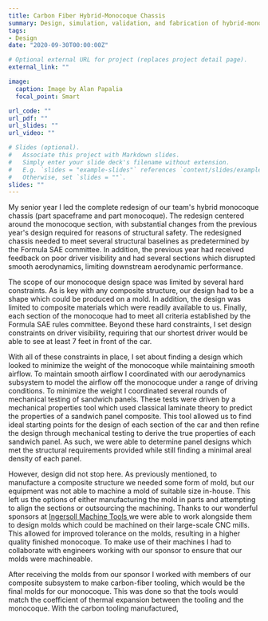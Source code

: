 ```yaml
---
title: Carbon Fiber Hybrid-Monocoque Chassis
summary: Design, simulation, validation, and fabrication of hybrid-monocoque chassis
tags:
- Design
date: "2020-09-30T00:00:00Z"

# Optional external URL for project (replaces project detail page).
external_link: ""

image:
  caption: Image by Alan Papalia
  focal_point: Smart

url_code: ""
url_pdf: ""
url_slides: ""
url_video: ""

# Slides (optional).
#   Associate this project with Markdown slides.
#   Simply enter your slide deck's filename without extension.
#   E.g. `slides = "example-slides"` references `content/slides/example-slides.md`.
#   Otherwise, set `slides = ""`.
slides: ""
---
```


My senior year I led the complete redesign of our team's hybrid monocoque chassis (part spaceframe and part monocoque). The redesign centered around the monocoque section, with substantial changes from the previous year's design required for reasons of structural safety. The redesigned chassis needed to meet several structural baselines as predetermined by the Formula SAE committee. In addition, the previous year had received feedback on poor driver visibility and had several sections which disrupted smooth aerodynamics, limiting downstream aerodynamic performance.

The scope of our monocoque design space was limited by several hard constraints.
As is key with any composite structure, our design had to be a shape which could
be produced on a mold. In addition, the design was limited to composite
materials which were readily available to us. Finally, each section of the
monocoque had to meet all criteria established by the Formula SAE rules
committee. Beyond these hard constraints, I set design constraints on driver
visibility, requiring that our shortest driver would be able to see at least 7
feet in front of the car.

With all of these constraints in place, I set about finding a design which
looked to minimize the weight of the monocoque while maintaining smooth airflow.
To maintain smooth airflow I coordinated with our aerodynamics subsystem to
model the airflow off the monocoque under a range of driving conditions. To
minimize the weight I coordinated several rounds of mechanical testing of
sandwich panels. These tests were driven by a mechanical properties tool which
used classical laminate theory to predict the properties of a sandwich panel
composite. This tool allowed us to find ideal starting points for the design of
each section of the car and then refine the design through mechanical testing to
derive the true properties of each sandwich panel. As such, we were able to
determine panel designs which met the structural requirements provided while
still finding a minimal areal density of each panel.

However, design did not stop here. As previously mentioned, to manufacture a
composite structure we needed some form of mold, but our equipment was not able
to machine a mold of suitable size in-house. This left us the options of either
manufacturing the mold in parts and attempting to align the sections or
outsourcing the machining. Thanks to our wonderful sponsors at <a href =
"https://en.machinetools.camozzi.com/who/ingersoll-machine-tools.kl"> Ingersoll
Machine Tools </a> we were able to work alongside them to design molds which
could be machined on their large-scale CNC mills. This allowed for improved
tolerance on the molds, resulting in a higher quality finished monocoque. To make use of their machines I had to collaborate with engineers working with our sponsor to ensure that our molds were machineable.

After receiving the molds from our sponsor I worked with members of our
composite subsystem to make carbon-fiber tooling, which would be the final molds
for our monocoque. This was done so that the tools would match the coefficient
of thermal expansion between the tooling and the monocoque. With the carbon tooling manufactured, 
